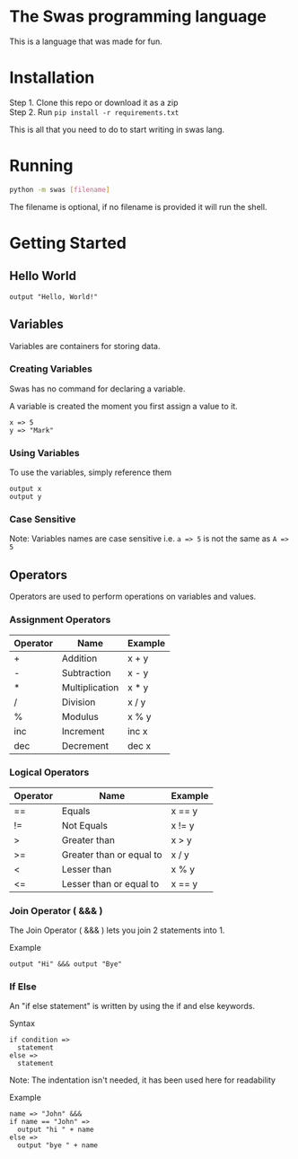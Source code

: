 # The Swas programming language
This is a language that was made for fun.

# Installation
Step 1. Clone this repo or download it as a zip <br>
Step 2. Run `pip install -r requirements.txt`

This is all that you need to do to start writing in swas lang.

# Running 
```bash
python -m swas [filename]
```
The filename is optional, if no filename is provided it will run the shell.

# Getting Started

## Hello World
```
output "Hello, World!"
```

## Variables
Variables are containers for storing data.

### Creating Variables
Swas has no command for declaring a variable.

A variable is created the moment you first assign a value to it.

```
x => 5
y => "Mark"
```

### Using Variables
To use the variables, simply reference them

```
output x
output y
```

### Case Sensitive 
Note: Variables names are case sensitive i.e. `a => 5` is not the same as `A => 5`

## Operators
Operators are used to perform operations on variables and values.

### Assignment Operators

| Operator | Name           | Example |
|----------|----------------|---------|
| +        | Addition       | x + y   |
| -        | Subtraction    | x - y   |
| *        | Multiplication | x * y   |
| /        | Division       | x / y   |
| %        | Modulus        | x % y   |
| inc      | Increment      | inc x   |
| dec      | Decrement      | dec x   |

### Logical Operators
| Operator | Name                     | Example |
|----------|--------------------------|---------|
| ==       | Equals                   | x == y  |
| !=       | Not Equals               | x != y  |
| >        | Greater than             | x > y   |
| >=       | Greater than or equal to | x / y   |
| <        | Lesser than              | x % y   |
| <=       | Lesser than or equal to  | x == y  |


### Join Operator ( &&& )
The Join Operator ( &&& ) lets you join 2 statements into 1. 

Example
```
output "Hi" &&& output "Bye"
```

### If Else 
An "if else statement" is written by using the if and else keywords.

Syntax
```
if condition => 
  statement
else =>
  statement
```
Note: The indentation isn't needed, it has been used here for readability

Example
```
name => "John" &&&
if name == "John" =>
  output "hi " + name
else =>
  output "bye " + name
```
